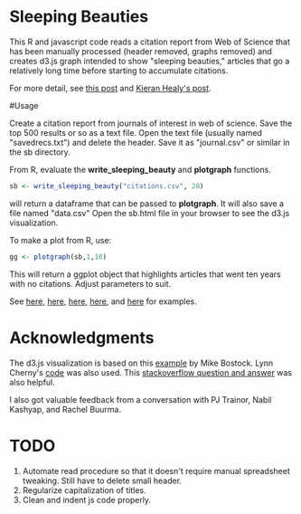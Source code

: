 # Sleeping Beauties

This R and javascript code reads a citation report from Web of Science that has been manually processed (header removed, graphs removed) and creates d3.js graph intended to show "sleeping beauties," articles that go a relatively long time before starting to accumulate citations.

For more detail, see [this post](http://jgoodwin.net/blog/sleeping-beauties) and [Kieran Healy's post](https://kieranhealy.org/blog/archives/2015/06/27/sleeping-beauties-in-philosophy/).

#Usage

Create a citation report from journals of interest in web of science. Save the top 500 results or so as a text file. Open the text file (usually named "savedrecs.txt") and delete the header. Save it as "journal.csv" or similar in the sb directory.

From R, evaluate the **write_sleeping_beauty** and **plotgraph** functions.
```R
sb <- write_sleeping_beauty("citations.csv", 20)
```
will return a dataframe that can be passed to **plotgraph**. It will also save a file named "data.csv" Open the sb.html file in your browser to see the d3.js visualization.

To make a plot from R, use:
```R
gg <- plotgraph(sb,1,10)
```
This will return a ggplot object that highlights articles that went ten years with no citations. Adjust parameters to suit.

See [here](http://jgoodwin.net/sb), [here](http://jgoodwin.net/sb/hist.html),
[here](http://jgoodwin.net/sb/folk.html), [here](http://jgoodwin.net/sb/signs.html), and [here](http://jgoodwin.net/sb/rhet.html) for examples.


# Acknowledgments

The d3.js visualization is based on this [example](http://bl.ocks.org/mbostock/8033015) by Mike Bostock. Lynn Cherny's [code](http://arnicas.github.io/interactive-vis-course/Week7/multiple_lines_voronoi.html) was also used. This [stackoverflow question and answer](http://stackoverflow.com/questions/31507611/d3-multi-line-voronoi-trouble-with-showing-data-on-mouseover) was also helpful.

I also got valuable feedback from a conversation with PJ Trainor, Nabil Kashyap, and Rachel Buurma. 

# TODO

1. Automate read procedure so that it doesn't require manual spreadsheet tweaking. Still have to delete small header.
2. Regularize capitalization of titles. 
3. Clean and indent js code properly.


